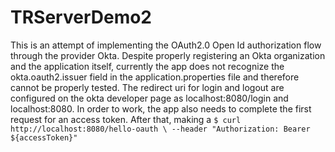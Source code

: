 # TRServerDemo2

This is an attempt of implementing the OAuth2.0 Open Id authorization flow through the provider Okta.
Despite properly registering an Okta organization and the application itself, currently the app does not recognize the okta.oauth2.issuer field in the application.properties
file and therefore cannot be properly tested. The redirect uri for login and logout are configured on the okta developer page as localhost:8080/login and localhost:8080.
In order to work, the app also needs to complete the first request for an access token. After that, making a  `$ curl http://localhost:8080/hello-oauth \
   --header "Authorization: Bearer ${accessToken}"`
